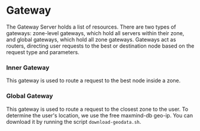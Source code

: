 # Gateway

The Gateway Server holds a list of resources. There are two types of gateways: zone-level gateways, which hold all servers within their zone, and global gateways, which hold all zone gateways. Gateways act as routers, directing user requests to the best or destination node based on the request type and parameters.

### Inner Gateway

This gateway is used to route a request to the best node inside a zone.

### Global Gateway

This gateway is used to route a request to the closest zone to the user. To determine the user's location, we use the free maxmind-db geo-ip. You can download it by running the script `download-geodata.sh`.